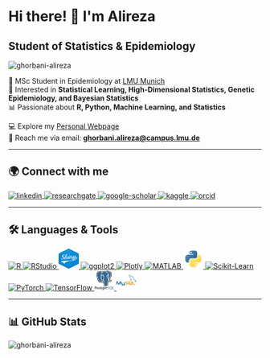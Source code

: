 # Hi there! 👋 I'm Alireza  

## **Student of Statistics & Epidemiology**  

<p align="left">
<img src="https://komarev.com/ghpvc/?username=ghorbani-alireza&label=Profile%20views&color=0e75b6&style=flat" alt="ghorbani-alireza" /> 
</p>
 
📍 MSc Student in Epidemiology at [LMU Munich](https://www.lmu.de/en/)  
🔬 Interested in **Statistical Learning, High-Dimensional Statistics, Genetic Epidemiology, and Bayesian Statistics**  
📊 Passionate about **R, Python, Machine Learning, and Statistics**  

💻 Explore my [Personal Webpage](https://ghorbani-alireza.github.io/)  
📧 Reach me via email: **ghorbani.alireza@campus.lmu.de**  

---

## 🌍 Connect with me  

<a href="https://linkedin.com/in/ghorbanialireza" target="blank">
  <img align="center" src="https://raw.githubusercontent.com/rahuldkjain/github-profile-readme-generator/master/src/images/icons/Social/linked-in-alt.svg" alt="linkedin" height="30" width="40" />
</a>
<a href="https://www.researchgate.net/profile/Alireza-Ghorbani-3?ev=hdr_xprf&_tp=eyJjb250ZXh0Ijp7ImZpcnN0UGFnZSI6Il9kaXJlY3QiLCJwYWdlIjoiX2RpcmVjdCJ9fQ" target="blank">
  <img align="center" src="https://upload.wikimedia.org/wikipedia/commons/thumb/5/5e/ResearchGate_icon_SVG.svg/2048px-ResearchGate_icon_SVG.svg.png" alt="researchgate" height="30" width="30" />
</a>
<a href="https://scholar.google.com/citations?user=RoWUdywAAAAJ&hl=en" target="blank">
  <img align="center" src="https://upload.wikimedia.org/wikipedia/commons/thumb/c/c7/Google_Scholar_logo.svg/2048px-Google_Scholar_logo.svg.png" alt="google-scholar" height="30" width="30" />
</a>
<a href="https://kaggle.com/ghorbanialireza/" target="blank">
  <img align="center" src="https://raw.githubusercontent.com/rahuldkjain/github-profile-readme-generator/master/src/images/icons/Social/kaggle.svg" alt="kaggle" height="30" width="40" />
</a>
<a href="https://orcid.org/0009-0002-8037-7977" target="blank">
  <img align="center" src="https://upload.wikimedia.org/wikipedia/commons/0/06/ORCID_iD.svg" alt="orcid" height="30" width="30" />
</a>


---

## 🛠️ Languages & Tools  


<p align="left">
  <!-- R Ecosystem -->
  <a href="https://www.r-project.org/" target="_blank">
    <img src="https://www.r-project.org/Rlogo.png" alt="R" width="48" height="40"/>
  </a>
  <a href="https://posit.co/products/open-source/rstudio/" target="_blank">
    <img src="https://upload.wikimedia.org/wikipedia/commons/thumb/d/d0/RStudio_logo_flat.svg/1200px-RStudio_logo_flat.svg.png" alt="RStudio" width="120" height="40"/>
  </a>
  <a href="https://shiny.rstudio.com/" target="_blank">
    <img src="https://raw.githubusercontent.com/rstudio/hex-stickers/main/PNG/shiny.png" alt="Shiny" width="40" height="40"/>
  </a>
  <a href="https://ggplot2.tidyverse.org/" target="_blank">
    <img src="https://ggplot2.tidyverse.org/logo.png" alt="ggplot2" width="40" height="40"/>
  </a>
  <a href="https://plotly.com/" target="_blank">
    <img src="https://www.vectorlogo.zone/logos/plot_ly/plot_ly-icon.svg" alt="Plotly" width="40" height="40"/>
  </a>
  

  <!-- MATLAB -->
  <a href="https://www.mathworks.com/" target="_blank">
    <img src="https://upload.wikimedia.org/wikipedia/commons/2/21/Matlab_Logo.png" alt="MATLAB" width="40" height="40"/>
  </a>

  <!-- Python Ecosystem -->
  <a href="https://www.python.org" target="_blank">
    <img src="https://raw.githubusercontent.com/devicons/devicon/master/icons/python/python-original.svg" alt="Python" width="40" height="40"/>
  </a>
  <a href="https://scikit-learn.org/" target="_blank">
    <img src="https://upload.wikimedia.org/wikipedia/commons/0/05/Scikit_learn_logo_small.svg" alt="Scikit-Learn" width="40" height="40"/>
  </a>
  <a href="https://pytorch.org/" target="_blank">
    <img src="https://www.vectorlogo.zone/logos/pytorch/pytorch-icon.svg" alt="PyTorch" width="40" height="40"/>
  </a>
  <a href="https://www.tensorflow.org" target="_blank">
    <img src="https://www.vectorlogo.zone/logos/tensorflow/tensorflow-icon.svg" alt="TensorFlow" width="40" height="40"/>
  </a>
  

  <!-- SQL Databases -->
  <a href="https://www.postgresql.org" target="_blank">
    <img src="https://raw.githubusercontent.com/devicons/devicon/master/icons/postgresql/postgresql-original-wordmark.svg" alt="PostgreSQL" width="40" height="40"/>
  </a>
  <a href="https://www.mysql.com/" target="_blank">
    <img src="https://raw.githubusercontent.com/devicons/devicon/master/icons/mysql/mysql-original-wordmark.svg" alt="MySQL" width="40" height="40"/>
  </a>
</p>

---

## 📊 GitHub Stats  

<p align="left">
<img src="https://github-readme-stats.vercel.app/api/top-langs?username=ghorbani-alireza&show_icons=true&locale=en&layout=compact" alt="ghorbani-alireza" />
</p>

